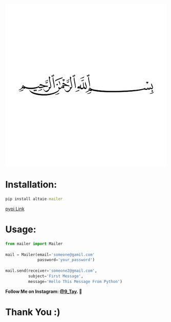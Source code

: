 ![image](images/bsmala.png)

# Installation:
```cmd
pip install altaie-mailer
```

[pypi Link]()

# Usage:
```py
from mailer import Mailer

mail = Mailer(email='someone@gamil.com'
              password='your_password')

mail.send(receiver='someone2@gmail.com',
          subject='First Message',
          message='Hello This Message From Python')
```
**Follow Me on Instagram: [@9_Tay](https://www.instagram.com/9_tay). :cherry_blossom:**

# Thank You :)
